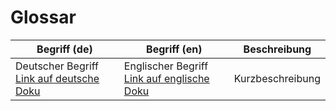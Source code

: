 # Glossar

| Begriff (de) | Begriff (en) | Beschreibung |
|--------------|--------------|--------------|
| Deutscher Begriff [Link auf deutsche Doku](INK) | Englischer Begriff [Link auf englische Doku](LINK) | Kurzbeschreibung |
